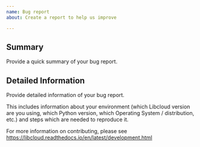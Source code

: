 ```yaml
---
name: Bug report
about: Create a report to help us improve

---
```


## Summary

Provide a quick summary of your bug report.

## Detailed Information

Provide detailed information of your bug report.

This includes information about your environment (which Libcloud version are
you using, which Python version, which Operating System / distribution, etc.)
and steps which are needed to reproduce it.

For more information on contributing, please see https://libcloud.readthedocs.io/en/latest/development.html

